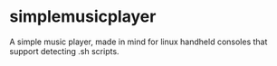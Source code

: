 # simplemusicplayer
A simple music player, made in mind for linux handheld consoles that support detecting .sh scripts.
